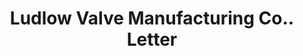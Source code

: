 ---
doi: 10.7916/D8QG04ZK
date_other: '1900'
date_other_textual: '1900'
form: correspondence
genre:
- Letters (correspondence)
name:
- Ludlow Valve Manufacturing Co.
object_in_context_url: https://biggert.cul.columbia.edu/items/view/ave_biggert_01218
subject_hierarchical_geographic:
- Troy, New York, United States
subject_name:
- Ludlow Valve Manufacturing Co.
title: Ludlow Valve Manufacturing Co.. Letter
sort_title: Ludlow Valve Manufacturing Co.. Letter
call_number: ave_biggert_01218
coordinates:
- 42.73166666666667,-73.69250000000001
pid: ave_biggert_01218
identifiers: ave_biggert_01218
permalink: /biggert/ave_biggert_01218/
layout: iiif-image-page
---